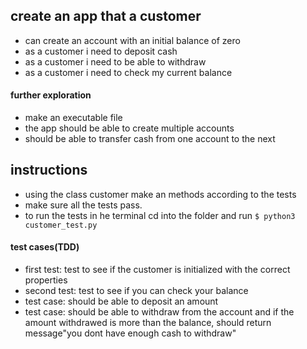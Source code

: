 ## create an app that a customer
*  can create an account with an initial balance of zero
* as a customer i need to deposit cash
* as a customer i need to be able to withdraw
* as a customer i need to check my current balance

#### further exploration
* make an executable file
* the app should be able to create multiple accounts
* should be able to transfer cash from one account to the next

## instructions

* using the class customer make an methods according to the tests
* make sure all the tests pass.
* to run the tests in he terminal cd into the folder and run `$ python3 customer_test.py`

#### test cases(TDD)
* first test: test to see if the customer is initialized with the correct properties
* second test: test to see if you can check your balance
* test case: should be able to deposit an amount
* test case: should be able to withdraw from the account and if the amount withdrawed is more than the balance, should return message"you dont have enough cash to withdraw"
